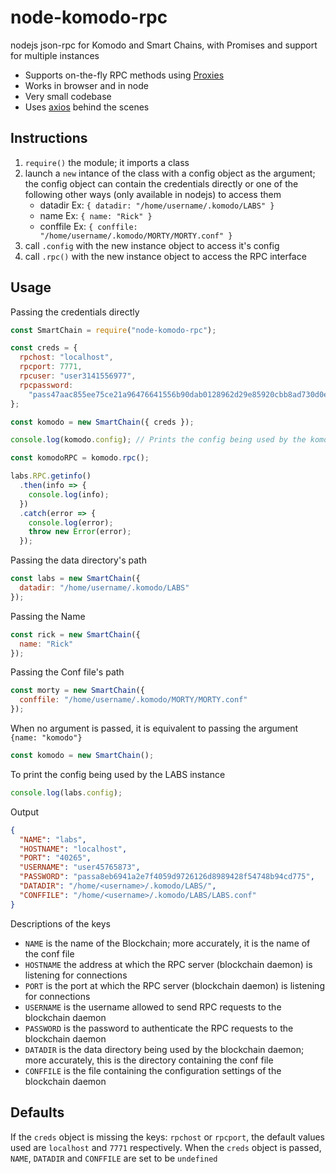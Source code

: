 # node-komodo-rpc

nodejs json-rpc for Komodo and Smart Chains, with Promises and support for multiple instances

- Supports on-the-fly RPC methods using [Proxies](https://developer.mozilla.org/en/docs/Web/JavaScript/Reference/Global_Objects/Proxy)
- Works in browser and in node
- Very small codebase
- Uses [axios](https://github.com/mzabriskie/axios) behind the scenes

## Instructions

1. `require()` the module; it imports a class
2. launch a `new` intance of the class with a config object as the argument; the config object can contain the credentials directly or one of the following other ways (only available in nodejs) to access them
   - datadir Ex: `{ datadir: "/home/username/.komodo/LABS" }`
   - name Ex: `{ name: "Rick" }`
   - conffile Ex: `{ conffile: "/home/username/.komodo/MORTY/MORTY.conf" }`
3. call `.config` with the new instance object to access it's config
4. call `.rpc()` with the new instance object to access the RPC interface

## Usage

Passing the credentials directly

```js
const SmartChain = require("node-komodo-rpc");

const creds = {
  rpchost: "localhost",
  rpcport: 7771,
  rpcuser: "user3141556977",
  rpcpassword:
    "pass47aac855ee75ce21a96476641556b90dab0128962d29e85920cbb8ad730d0e0307"
};

const komodo = new SmartChain({ creds });

console.log(komodo.config); // Prints the config being used by the komodo instance

const komodoRPC = komodo.rpc();

labs.RPC.getinfo()
  .then(info => {
    console.log(info);
  })
  .catch(error => {
    console.log(error);
    throw new Error(error);
  });
```

Passing the data directory's path

```js
const labs = new SmartChain({
  datadir: "/home/username/.komodo/LABS"
});
```

Passing the Name

```js
const rick = new SmartChain({
  name: "Rick"
});
```

Passing the Conf file's path

```js
const morty = new SmartChain({
  conffile: "/home/username/.komodo/MORTY/MORTY.conf"
});
```

When no argument is passed, it is equivalent to passing the argument `{name: "komodo"}`

```js
const komodo = new SmartChain();
```

To print the config being used by the LABS instance

```js
console.log(labs.config);
```

Output

```json
{
  "NAME": "labs",
  "HOSTNAME": "localhost",
  "PORT": "40265",
  "USERNAME": "user45765873",
  "PASSWORD": "passa8eb6941a2e7f4059d9726126d8989428f54748b94cd775",
  "DATADIR": "/home/<username>/.komodo/LABS/",
  "CONFFILE": "/home/<username>/.komodo/LABS/LABS.conf"
}
```

Descriptions of the keys

- `NAME` is the name of the Blockchain; more accurately, it is the name of the conf file
- `HOSTNAME` the address at which the RPC server (blockchain daemon) is listening for connections
- `PORT` is the port at which the RPC server (blockchain daemon) is listening for connections
- `USERNAME` is the username allowed to send RPC requests to the blockchain daemon
- `PASSWORD` is the password to authenticate the RPC requests to the blockchain daemon
- `DATADIR` is the data directory being used by the blockchain daemon; more accurately, this is the directory containing the conf file
- `CONFFILE` is the file containing the configuration settings of the blockchain daemon

## Defaults

If the `creds` object is missing the keys: `rpchost` or `rpcport`, the default values used are `localhost` and `7771` respectively. When the `creds` object is passed, `NAME`, `DATADIR` and `CONFFILE` are set to be `undefined`
